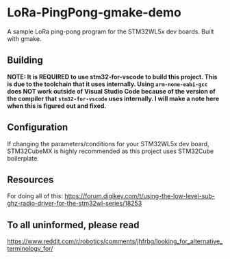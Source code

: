 # LoRa-PingPong-gmake-demo
A sample LoRa ping-pong program for the STM32WL5x dev boards. Built with gmake. 

## Building
**NOTE: It is REQUIRED to use stm32-for-vscode to build this project. This is due to the
toolchain that it uses internally. Using `arm-none-eabi-gcc` does NOT work outside of
Visual Studio Code because of the version of the compiler that `stm32-for-vscode` uses
internally. I will make a note here when this is figured out and fixed.**

<!-- ### Ignore:
GNU Make -- as well as whatever embedded ARM compiler preferred for your
system -- is **REQUIRED** to build this project.

It is recommended to use Visual Studio Code with the stm32-for-vscode extension
to build and flash this project, unless you know what you're doing (lord knows
I dont). -->

## Configuration
If changing the parameters/conditions for your STM32WL5x dev board, STM32CubeMX is
highly recommended as this project uses STM32Cube boilerplate.

## Resources
For doing all of this: https://forum.digikey.com/t/using-the-low-level-sub-ghz-radio-driver-for-the-stm32wl-series/18253

## To all uninformed, please read
https://www.reddit.com/r/robotics/comments/jhfrbg/looking_for_alternative_terminology_for/

